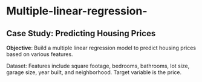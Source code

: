 # Multiple-linear-regression-

## Case Study: Predicting Housing Prices

**Objective**: Build a multiple linear regression model to predict housing prices based on various features.

Dataset: Features include square footage, bedrooms, bathrooms, lot size, garage size, year built, and neighborhood. Target variable is the price.



